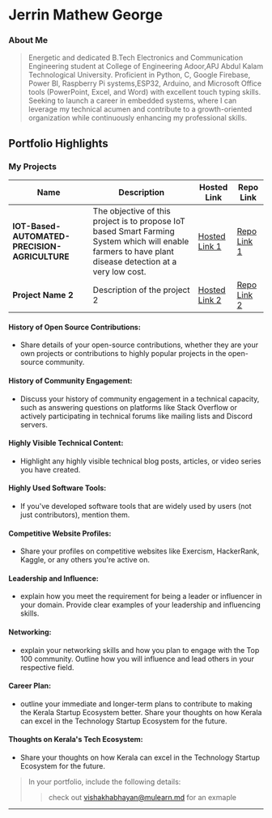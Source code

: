 # Jerrin Mathew George  

### About Me

> Energetic and dedicated B.Tech Electronics and Communication Engineering student at College of Engineering Adoor,APJ Abdul Kalam Technological University. Proficient in Python, C, Google Firebase, Power BI, Raspberry Pi systems,ESP32, Arduino, and Microsoft Office tools (PowerPoint, Excel, and Word) with excellent touch typing skills. Seeking to launch a career in embedded systems, where I can leverage my technical acumen and contribute to a growth-oriented organization while continuously enhancing my professional skills.



## Portfolio Highlights

### My Projects

| Name                | Description                                                               | Hosted Link                              | Repo Link                                                      |
|---------------------|---------------------------------------------------------------------------|------------------------------------------|----------------------------------------------------------------|
| **IOT-Based-AUTOMATED-PRECISION-AGRICULTURE**  | The objective of this project is to propose IoT based Smart Farming System which will enable farmers to have plant disease detection at a very low cost.                                              | [Hosted Link 1](https://example.com)    | [Repo Link 1]([https://github.com/username/project1](https://github.com/jerrinmg/IOT-Based-AUTOMATED-PRECISION-AGRICULTURE))             |
| **Project Name 2**  | Description of the project 2                                              | [Hosted Link 2](https://example.com)    | [Repo Link 2](https://github.com/username/project2)             |



#### History of Open Source Contributions:

- Share details of your open-source contributions, whether they are your own projects or contributions to highly popular projects in the open-source community.

#### History of Community Engagement:

-  Discuss your history of community engagement in a technical capacity, such as answering questions on platforms like Stack Overflow or actively participating in technical forums like mailing lists and Discord servers.

#### Highly Visible Technical Content:

- Highlight any highly visible technical blog posts, articles, or video series you have created.

#### Highly Used Software Tools:

- If you've developed software tools that are widely used by users (not just contributors), mention them.

#### Competitive Website Profiles:

- Share your profiles on competitive websites like Exercism, HackerRank, Kaggle, or any others you're active on.

#### Leadership and Influence:

- explain how you meet the requirement for being a leader or influencer in your domain. Provide clear examples of your leadership and influencing skills.

#### Networking:

- explain your networking skills and how you plan to engage with the Top 100 community. Outline how you will influence and lead others in your respective field.

#### Career Plan:

- outline your immediate and longer-term plans to contribute to making the Kerala Startup Ecosystem better. Share your thoughts on how Kerala can excel in the Technology Startup Ecosystem for the future.

#### Thoughts on Kerala's Tech Ecosystem:

- Share your thoughts on how Kerala can excel in the Technology Startup Ecosystem for the future.


> In your portfolio, include the following details:
>> check out [vishakhabhayan@mulearn.md](./profile/vishakhabhayan@mulearn.md) for an exmaple

---
